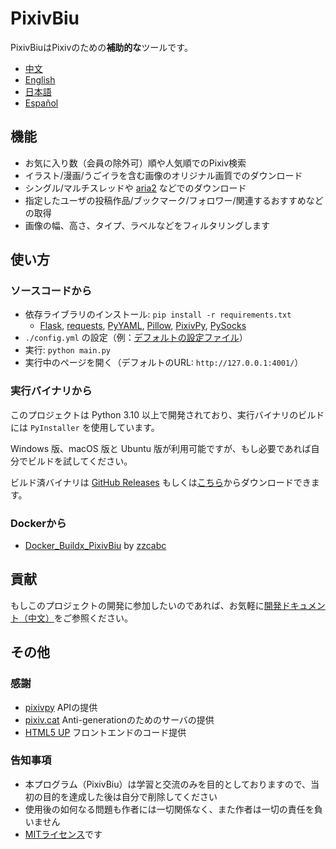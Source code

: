 # PixivBiu

PixivBiuはPixivのための**補助的な**ツールです。

- [中文](/README.md)
- [English](/docs/README_EN.md)
- [日本語](/docs/README_JA.md)
- [Español](/docs/README_ES.md)

## 機能

* お気に入り数（会員の除外可）順や人気順でのPixiv検索
* イラスト/漫画/うごイラを含む画像のオリジナル画質でのダウンロード
* シングル/マルチスレッドや [aria2](https://github.com/aria2/aria2) などでのダウンロード
* 指定したユーザの投稿作品/ブックマーク/フォロワー/関連するおすすめなどの取得
* 画像の幅、高さ、タイプ、ラベルなどをフィルタリングします

## 使い方

### ソースコードから

* 依存ライブラリのインストール: `pip install -r requirements.txt`
  * [Flask](https://github.com/pallets/flask), [requests](https://github.com/psf/requests), [PyYAML](https://github.com/yaml/pyyaml), [Pillow](https://github.com/python-pillow/Pillow), [PixivPy](https://github.com/upbit/pixivpy), [PySocks](https://github.com/Anorov/PySocks)
* `./config.yml` の設定（例：[デフォルトの設定ファイル](/app/config/biu_ja.yml)）
* 実行: `python main.py`
* 実行中のページを開く（デフォルトのURL: `http://127.0.0.1:4001/`）

### 実行バイナリから

このプロジェクトは Python 3.10 以上で開発されており、実行バイナリのビルドには `PyInstaller` を使用しています。

Windows 版、macOS 版と Ubuntu 版が利用可能ですが、もし必要であれば自分でビルドを試してください。

ビルド済バイナリは [GitHub Releases](https://github.com/txperl/PixivBiu/releases) もしくは[こちら](https://biu.tls.moe/#/lib/dl)からダウンロードできます。

### Dockerから

- [Docker_Buildx_PixivBiu](https://github.com/zzcabc/Docker_Buildx_PixivBiu) by [zzcabc](https://github.com/zzcabc)

## 貢献

もしこのプロジェクトの開発に参加したいのであれば、お気軽に[開発ドキュメント（中文）](https://biu.tls.moe/#/develop/quickin)をご参照ください。

## その他

### 感謝

* [pixivpy](https://github.com/upbit/pixivpy) APIの提供
* [pixiv.cat](https://pixiv.cat/) Anti-generationのためのサーバの提供
* [HTML5 UP](https://html5up.net/) フロントエンドのコード提供

### 告知事項

* 本プログラム（PixivBiu）は学習と交流のみを目的としておりますので、当初の目的を達成した後は自分で削除してください
* 使用後の如何なる問題も作者には一切関係なく、また作者は一切の責任を負いません
* [MITライセンス](https://choosealicense.com/licenses/mit/)です
